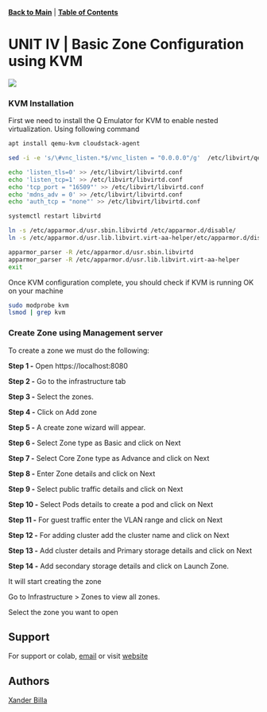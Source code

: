 [**Back to Main**](https://github.com/xanderbilla/LPU-Academics/blob/main/README.md) | [**Table of Contents**](https://github.com/xanderbilla/LPU-Academics/blob/main/Navs/INT362/INT362.md)

# **UNIT IV | Basic Zone Configuration using KVM**

![](https://upload.wikimedia.org/wikipedia/commons/7/70/Apache_CloudStack_Logo.svg)

### KVM Installation

First we need to install the Q Emulator for KVM to enable nested virtualization. Using following command

```bash
apt install qemu-kvm cloudstack-agent

sed -i -e 's/\#vnc_listen.*$/vnc_listen = "0.0.0.0"/g'  /etc/libvirt/qemu.conf

echo 'listen_tls=0' >> /etc/libvirt/libvirtd.conf
echo 'listen_tcp=1' >> /etc/libvirt/libvirtd.conf
echo 'tcp_port = "16509"' >> /etc/libvirt/libvirtd.conf
echo 'mdns_adv = 0' >> /etc/libvirt/libvirtd.conf
echo 'auth_tcp = "none"' >> /etc/libvirt/libvirtd.conf

systemctl restart libvirtd

ln -s /etc/apparmor.d/usr.sbin.libvirtd /etc/apparmor.d/disable/
ln -s /etc/apparmor.d/usr.lib.libvirt.virt-aa-helper/etc/apparmor.d/disable/

apparmor_parser -R /etc/apparmor.d/usr.sbin.libvirtd
apparmor_parser -R /etc/apparmor.d/usr.lib.libvirt.virt-aa-helper
exit
```


Once KVM configuration complete, you should check if KVM is running OK on your machine

```bash
sudo modprobe kvm 
lsmod | grep kvm
```
### Create Zone using Management server

To create a zone we must do the following: 

**Step 1 -** Open https://localhost:8080

**Step 2 -** Go to the infrastructure tab 

**Step 3 -** Select the zones.

**Step 4 -** Click on Add zone

**Step 5 -** A create zone wizard will appear.

**Step 6 -** Select Zone type as Basic and click on Next

**Step 7 -** Select Core Zone type as Advance and click on Next

**Step 8 -** Enter Zone details and click on Next

**Step 9 -** Select public traffic details and click on Next

**Step 10 -** Select Pods details to create a pod and click on Next

**Step 11 -** For guest traffic enter the VLAN range and click on Next

**Step 12 -** For adding cluster add the cluster name and click on Next

**Step 13 -** Add cluster details and Primary storage details and click on Next

**Step 14 -** Add secondary storage details and click on Launch Zone.

It will start creating the zone

Go to Infrastructure > Zones to view all zones.

Select the zone you want to open 

## Support

For support or colab, [email](mailto:dev.xanderbilla@gmail.com) or visit [website](https://xanderbilla.com)

## Authors

[Xander Billa](https://xanderbilla.com)

